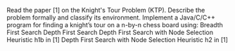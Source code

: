 Read the paper [1] on the Knight's Tour Problem (KTP).
Describe the problem formally and classify its environment.
Implement a Java/C/C++ program for finding a knight’s tour on a n-by-n chess board using:
Breadth First Search
Depth First Search
Depth First Search with Node Selection Heuristic h1b in [1]
Depth First Search with Node Selection Heuristic h2 in [1]
